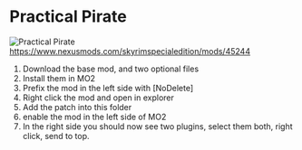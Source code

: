 # Practical Pirate
![Practical Pirate](https://staticdelivery.nexusmods.com/mods/1704/images/45244/45244-1612393544-1597297511.jpeg)
https://www.nexusmods.com/skyrimspecialedition/mods/45244

1. Download the base mod, and two optional files
2. Install them in MO2
3. Prefix the mod in the left side with \[NoDelete\]
4. Right click the mod and open in explorer
5. Add the patch into this folder
6. enable the mod in the left side of MO2
7. In the right side you should now see two plugins, select them both, right click, send to top.
